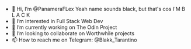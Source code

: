 - 👋 Hi, I’m @PanameraFLex Yeah name sounds black, but that's cos <bold> I'M B L A C K </bold>
- 👀 I’m interested in Full Stack Web Dev
- 🌱 I’m currently working on The Odin Project
- 💞️ I’m looking to collaborate on Worthwhile projects
- 📫 How to reach me on Telegram: @Blakk_Tarantino

<!---
PanameraFLex/PanameraFLex is a ✨ special ✨ repository because its `README.md` (this file) appears on your GitHub profile.
You can click the Preview link to take a look at your changes.
--->
